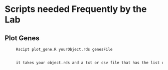 # Scripts needed Frequently by the Lab


## Plot Genes 


```r
     Rscipt plot_gene.R yourObject.rds genesFile 


     it takes your object.rds and a txt or csv file that has the list of genes to plot. 

  
